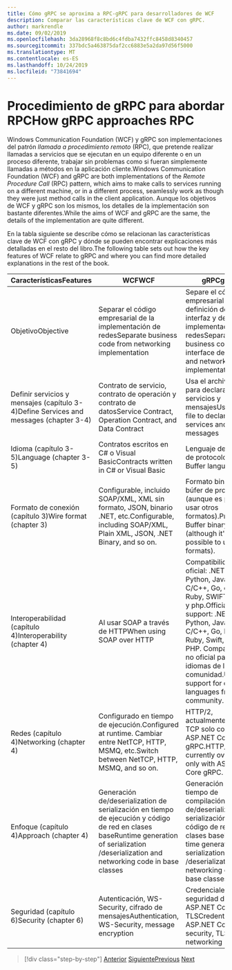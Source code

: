 ```yaml
---
title: Cómo gRPC se aproxima a RPC-gRPC para desarrolladores de WCF
description: Comparar las características clave de WCF con gRPC.
author: markrendle
ms.date: 09/02/2019
ms.openlocfilehash: 3da28968f8c8bd6c4fdba7432ffc8458d8340457
ms.sourcegitcommit: 337bdc5a463875daf2cc6883e5a2da97d56f5000
ms.translationtype: MT
ms.contentlocale: es-ES
ms.lasthandoff: 10/24/2019
ms.locfileid: "73841694"
---
```

# <a name="how-grpc-approaches-rpc"></a><span data-ttu-id="82450-103">Procedimiento de gRPC para abordar RPC</span><span class="sxs-lookup"><span data-stu-id="82450-103">How gRPC approaches RPC</span></span>

<span data-ttu-id="82450-104">Windows Communication Foundation (WCF) y gRPC son implementaciones del patrón *llamada a procedimiento remoto* (RPC), que pretende realizar llamadas a servicios que se ejecutan en un equipo diferente o en un proceso diferente, trabajar sin problemas como si fueran simplemente llamadas a métodos en la aplicación cliente.</span><span class="sxs-lookup"><span data-stu-id="82450-104">Windows Communication Foundation (WCF) and gRPC are both implementations of the *Remote Procedure Call* (RPC) pattern, which aims to make calls to services running on a different machine, or in a different process, seamlessly work as though they were just method calls in the client application.</span></span> <span data-ttu-id="82450-105">Aunque los objetivos de WCF y gRPC son los mismos, los detalles de la implementación son bastante diferentes.</span><span class="sxs-lookup"><span data-stu-id="82450-105">While the aims of WCF and gRPC are the same, the details of the implementation are quite different.</span></span>

<span data-ttu-id="82450-106">En la tabla siguiente se describe cómo se relacionan las características clave de WCF con gRPC y dónde se pueden encontrar explicaciones más detalladas en el resto del libro.</span><span class="sxs-lookup"><span data-stu-id="82450-106">The following table sets out how the key features of WCF relate to gRPC and where you can find more detailed explanations in the rest of the book.</span></span>

| <span data-ttu-id="82450-107">Características</span><span class="sxs-lookup"><span data-stu-id="82450-107">Features</span></span> | <span data-ttu-id="82450-108">WCF</span><span class="sxs-lookup"><span data-stu-id="82450-108">WCF</span></span> | <span data-ttu-id="82450-109">gRPC</span><span class="sxs-lookup"><span data-stu-id="82450-109">gRPC</span></span> |
| -------- | --- | ---- |
| <span data-ttu-id="82450-110">Objetivo</span><span class="sxs-lookup"><span data-stu-id="82450-110">Objective</span></span> | <span data-ttu-id="82450-111">Separar el código empresarial de la implementación de redes</span><span class="sxs-lookup"><span data-stu-id="82450-111">Separate business code from networking implementation</span></span> | <span data-ttu-id="82450-112">Separe el código empresarial de la definición de la interfaz y de la implementación de redes</span><span class="sxs-lookup"><span data-stu-id="82450-112">Separate business code from interface definition and networking implementation</span></span> |
| <span data-ttu-id="82450-113">Definir servicios y mensajes (capítulo 3-4)</span><span class="sxs-lookup"><span data-stu-id="82450-113">Define Services and messages (chapter 3-4)</span></span>  | <span data-ttu-id="82450-114">Contrato de servicio, contrato de operación y contrato de datos</span><span class="sxs-lookup"><span data-stu-id="82450-114">Service Contract, Operation Contract, and Data Contract</span></span> | <span data-ttu-id="82450-115">Usa el archivo proto para declarar servicios y mensajes</span><span class="sxs-lookup"><span data-stu-id="82450-115">Uses proto file to declare services and messages</span></span> |
| <span data-ttu-id="82450-116">Idioma (capítulo 3-5)</span><span class="sxs-lookup"><span data-stu-id="82450-116">Language (chapter 3-5)</span></span> | <span data-ttu-id="82450-117">Contratos escritos en C# o Visual Basic</span><span class="sxs-lookup"><span data-stu-id="82450-117">Contracts written in C# or Visual Basic</span></span> | <span data-ttu-id="82450-118">Lenguaje de búfer de protocolo</span><span class="sxs-lookup"><span data-stu-id="82450-118">Protocol Buffer language</span></span> |
| <span data-ttu-id="82450-119">Formato de conexión (capítulo 3)</span><span class="sxs-lookup"><span data-stu-id="82450-119">Wire format (chapter 3)</span></span> | <span data-ttu-id="82450-120">Configurable, incluido SOAP/XML, XML sin formato, JSON, binario .NET, etc.</span><span class="sxs-lookup"><span data-stu-id="82450-120">Configurable, including SOAP/XML, Plain XML, JSON, .NET Binary, and so on.</span></span> | <span data-ttu-id="82450-121">Formato binario de búfer de protocolo (aunque es posible usar otros formatos).</span><span class="sxs-lookup"><span data-stu-id="82450-121">Protocol Buffer binary format (although it's possible to use other formats).</span></span>
| <span data-ttu-id="82450-122">Interoperabilidad (capítulo 4)</span><span class="sxs-lookup"><span data-stu-id="82450-122">Interoperability (chapter 4)</span></span> | <span data-ttu-id="82450-123">Al usar SOAP a través de HTTP</span><span class="sxs-lookup"><span data-stu-id="82450-123">When using SOAP over HTTP</span></span> | <span data-ttu-id="82450-124">Compatibilidad oficial: .NET, Java, Python, JavaScript, C/C++, Go, oxidate, Ruby, SWIFT, DART y php.</span><span class="sxs-lookup"><span data-stu-id="82450-124">Official support: .NET, Java, Python, JavaScript, C/C++, Go, Rust, Ruby, Swift, Dart, PHP.</span></span> <span data-ttu-id="82450-125">Compatibilidad no oficial para otros idiomas de la comunidad.</span><span class="sxs-lookup"><span data-stu-id="82450-125">Unofficial support for other languages from the community.</span></span> |
| <span data-ttu-id="82450-126">Redes (capítulo 4)</span><span class="sxs-lookup"><span data-stu-id="82450-126">Networking (chapter 4)</span></span> | <span data-ttu-id="82450-127">Configurado en tiempo de ejecución.</span><span class="sxs-lookup"><span data-stu-id="82450-127">Configured at runtime.</span></span> <span data-ttu-id="82450-128">Cambiar entre NetTCP, HTTP, MSMQ, etc.</span><span class="sxs-lookup"><span data-stu-id="82450-128">Switch between NetTCP, HTTP, MSMQ, and so on.</span></span> | <span data-ttu-id="82450-129">HTTP/2, actualmente sobre TCP solo con ASP.NET Core gRPC.</span><span class="sxs-lookup"><span data-stu-id="82450-129">HTTP/2, currently over TCP only with ASP.NET Core gRPC.</span></span> |
| <span data-ttu-id="82450-130">Enfoque (capítulo 4)</span><span class="sxs-lookup"><span data-stu-id="82450-130">Approach (chapter 4)</span></span> | <span data-ttu-id="82450-131">Generación de/deserialization de serialización en tiempo de ejecución y código de red en clases base</span><span class="sxs-lookup"><span data-stu-id="82450-131">Runtime generation of serialization /deserialization and networking code in base classes</span></span> | <span data-ttu-id="82450-132">Generación en tiempo de compilación de/deserialization de serialización y código de red en clases base</span><span class="sxs-lookup"><span data-stu-id="82450-132">Build-time generation of serialization /deserialization and networking code in base classes</span></span> |
| <span data-ttu-id="82450-133">Seguridad (capítulo 6)</span><span class="sxs-lookup"><span data-stu-id="82450-133">Security (chapter 6)</span></span> | <span data-ttu-id="82450-134">Autenticación, WS-Security, cifrado de mensajes</span><span class="sxs-lookup"><span data-stu-id="82450-134">Authentication, WS-Security, message encryption</span></span> | <span data-ttu-id="82450-135">Credenciales, seguridad de ASP.NET Core, redes TLS</span><span class="sxs-lookup"><span data-stu-id="82450-135">Credentials, ASP.NET Core security, TLS networking</span></span> |

>[!div class="step-by-step"]
><span data-ttu-id="82450-136">[Anterior](grpc-overview.md)
>[Siguiente](interface-definition-language.md)</span><span class="sxs-lookup"><span data-stu-id="82450-136">[Previous](grpc-overview.md)
[Next](interface-definition-language.md)</span></span>
